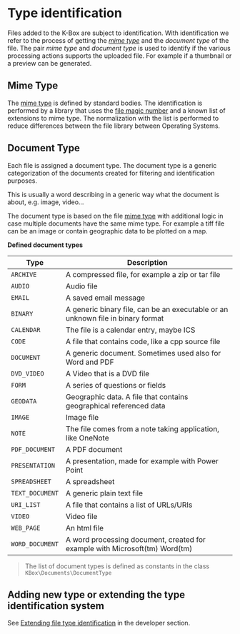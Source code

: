 # Type identification

Files added to the K-Box are subject to identification. With identification we refer 
to the process of getting the [_mime type_](https://www.iana.org/assignments/media-types/media-types.xhtml) 
and the _document type_ of the file. The pair _mime type_ and _document type_ is used to identify if 
the various processing actions supports the uploaded file. For example if a thumbnail or a preview can 
be generated.

## Mime Type

The [mime type](https://tools.ietf.org/html/rfc2046) is defined by standard bodies. The identification is 
performed by a library that uses the [file magic number](https://en.wikipedia.org/wiki/File_format#Magic_number) 
and a known list of extensions to mime type. The normalization with the list is performed to reduce differences 
between the file library between Operating Systems.

## Document Type

Each file is assigned a document type. The document type is a generic categorization of the documents created 
for filtering and identification purposes.

This is usually a word describing in a generic way what the document is about, e.g. image, video...

The document type is based on the file [mime type](https://tools.ietf.org/html/rfc2046) with additional logic 
in case multiple documents have the same mime type. For example a tiff file can be an image or contain 
geographic data to be plotted on a map.

**Defined document types**

| Type            | Description                                                                     |
|-----------------|---------------------------------------------------------------------------------|
| `ARCHIVE`       | A compressed file, for example a zip or tar file                                |
| `AUDIO`         | Audio file                                                                      |
| `EMAIL`         | A saved email message                                                           |
| `BINARY`        | A generic binary file, can be an executable or an unknown file in binary format |
| `CALENDAR`      | The file is a calendar entry, maybe ICS                                         |
| `CODE`          | A file that contains code, like a cpp source file                               |
| `DOCUMENT`      | A generic document. Sometimes used also for Word and PDF                        |
| `DVD_VIDEO`     | A Video that is a DVD file                                                      |
| `FORM`          | A series of questions or fields                                                 |
| `GEODATA`       | Geographic data. A file that contains geographical referenced data              |
| `IMAGE`         | Image file                                                                      |
| `NOTE`          | The file comes from a note taking application, like OneNote                     |
| `PDF_DOCUMENT`  | A PDF document                                                                  |
| `PRESENTATION`  | A presentation, made for example with Power Point                               |
| `SPREADSHEET`   | A spreadsheet                                                                   |
| `TEXT_DOCUMENT` | A generic plain text file                                                       |
| `URI_LIST`      | A file that contains a list of URLs/URIs                                        |
| `VIDEO`         | Video file                                                                      |
| `WEB_PAGE`      | An html file                                                                    |
| `WORD_DOCUMENT` | A word processing document, created for example with Microsoft(tm) Word(tm)     |

> The list of document types is defined as constants in the class `KBox\Documents\DocumentType`

## Adding new type or extending the type identification system

See [Extending file type identification](../../developer/extending-file-type-identification.md) in the developer section.
